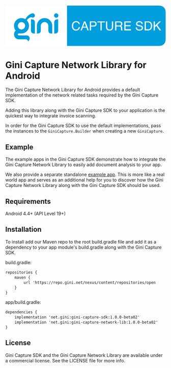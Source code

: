 ![Gini Capture SDK for Android](../GiniCapture_Logo.png)

Gini Capture Network Library for Android
===============================

 The Gini Capture Network Library for Android provides a default implementation of the network related
 tasks required by the Gini Capture SDK.
    
Adding this library along with the Gini Capture SDK to your application is the quickest way to
integrate invoice scanning.

In order for the Gini Capture SDK to use the default implementations, pass the instances to the
`GiniCapture.Builder` when creating a new `GiniCapture`.

Example
-------

The example apps in the Gini Capture SDK demonstrate how to integrate the Gini Capture Network
Library to easily add document analysis to your app.

We also provide a separate standalone [example
app](https://github.com/gini/gini-vision-lib-android-example). This is more like a real world app
and serves as an additional help for you to discover how the Gini Capture Network Library along with
the Gini Capture SDK should be used.

Requirements
------------

Android 4.4+ (API Level 19+)

Installation
------------

To install add our Maven repo to the root build.gradle file and add it as a dependency to your app
module's build.gradle along with the Gini Capture SDK.

build.gradle:

```
repositories {
    maven {
        url 'https://repo.gini.net/nexus/content/repositories/open
    }
}
```

app/build.gradle:

```
dependencies {
    implementation 'net.gini:gini-capture-sdk:1.0.0-beta02'
    implementation 'net.gini:gini-capture-network-lib:1.0.0-beta02'
}
```

## License

Gini Capture SDK and the Gini Capture Network Library are available under a commercial license.
See the LICENSE file for more info.

